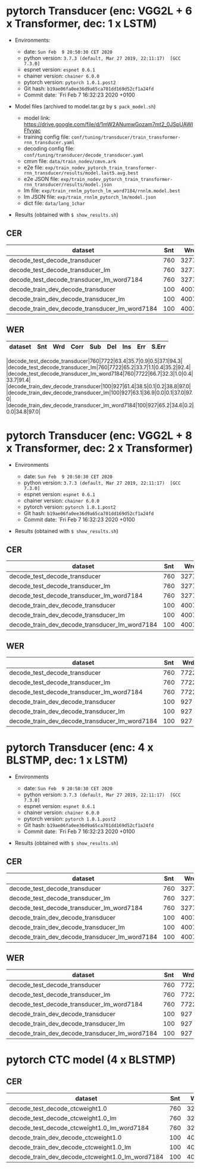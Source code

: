 # pytorch Transducer (enc: VGG2L + 6 x Transformer, dec: 1 x LSTM)

- Environments:
  - date: `Sun Feb  9 20:50:30 CET 2020`
  - python version: `3.7.3 (default, Mar 27 2019, 22:11:17)  [GCC 7.3.0]`
  - espnet version: `espnet 0.6.1`
  - chainer version: `chainer 6.0.0`
  - pytorch version: `pytorch 1.0.1.post2`
  - Git hash: `b19ae06fa0ee36d9a65ca701dd169d52cf1a24fd`
  - Commit date: `Fri Feb 7 16:32:23 2020 +0100

- Model files (archived to model.tar.gz by `$ pack_model.sh`)
  - model link: https://drive.google.com/file/d/1mW2ANumwGozam7mt2_0JSpUAWIFfvyac
  - training config file: `conf/tuning/transducer/train_transformer-rnn_transducer.yaml`
  - decoding config file: `conf/tuning/transducer/decode_transducer.yaml`
  - cmvn file: `data/train_nodev/cmvn.ark`
  - e2e file: `exp/train_nodev_pytorch_train_transformer-rnn_transducer/results/model.last5.avg.best`
  - e2e JSON file: `exp/train_nodev_pytorch_train_transformer-rnn_transducer/results/model.json`
  - lm file: `exp/train_rnnlm_pytorch_lm_word7184/rnnlm.model.best`
  - lm JSON file: `exp/train_rnnlm_pytorch_lm/model.json`
  - dict file: `data/lang_1char`

- Results (obtained with `$ show_results.sh`)

## CER

|dataset|Snt|Wrd|Corr|Sub|Del|Ins|Err|S.Err|
|---|---|---|---|---|---|---|---|---|
|decode_test_decode_transducer|760|32771|85.3|11.0|3.7|3.1|17.8|94.3|
|decode_test_decode_transducer_lm|760|32771|85.9|10.5|3.6|3.0|17.0|92.4|
|decode_test_decode_transducer_lm_word7184|760|32771|86.2|10.2|3.6|2.9|16.7|91.4|
|decode_train_dev_decode_transducer|100|4007|84.7|12.6|2.7|3.2|18.5|97.0|
|decode_train_dev_decode_transducer_lm|100|4007|85.4|12.3|2.3|2.9|17.5|97.0|
|decode_train_dev_decode_transducer_lm_word7184|100|4007|86.0|11.5|2.4|2.9|16.9|97.0|

## WER

|dataset|Snt|Wrd|Corr|Sub|Del|Ins|Err|S.Err|
|---|---|---|---|---|---|---|---|---|

|decode_test_decode_transducer|760|7722|63.4|35.7|0.9|0.5|37.1|94.3|
|decode_test_decode_transducer_lm|760|7722|65.2|33.7|1.1|0.4|35.2|92.4|
|decode_test_decode_transducer_lm_word7184|760|7722|66.7|32.3|1.0|0.4|33.7|91.4|
|decode_train_dev_decode_transducer|100|927|61.4|38.5|0.1|0.2|38.8|97.0|
|decode_train_dev_decode_transducer_lm|100|927|63.1|36.9|0.0|0.1|37.0|97.0|
|decode_train_dev_decode_transducer_lm_word7184|100|927|65.2|34.6|0.2|0.0|34.8|97.0|

# pytorch Transducer (enc: VGG2L + 8 x Transformer, dec: 2 x Transformer)

- Environments
  - date: `Sun Feb  9 20:50:30 CET 2020`
  - python version: `3.7.3 (default, Mar 27 2019, 22:11:17)  [GCC 7.3.0]`
  - espnet version: `espnet 0.6.1`
  - chainer version: `chainer 6.0.0`
  - pytorch version: `pytorch 1.0.1.post2`
  - Git hash: `b19ae06fa0ee36d9a65ca701dd169d52cf1a24fd`
  - Commit date: `Fri Feb 7 16:32:23 2020 +0100

- Results (obtained with `$ show_results.sh`)

## CER

|dataset|Snt|Wrd|Corr|Sub|Del|Ins|Err|S.Err|
|---|---|---|---|---|---|---|---|---|
|decode_test_decode_transducer|760|32771|84.3|11.7|4.0|3.4|19.1|97.1|
|decode_test_decode_transducer_lm|760|32771|85.0|11.0|4.0|3.1|18.1|95.9|
|decode_test_decode_transducer_lm_word7184|760|32771|85.6|10.4|4.0|2.9|17.4|94.3|
|decode_train_dev_decode_transducer|100|4007|84.6|12.8|2.6|2.9|18.3|100.0|
|decode_train_dev_decode_transducer_lm|100|4007|85.7|11.6|2.7|2.4|16.7|98.0|
|decode_train_dev_decode_transducer_lm_word7184|100|4007|86.2|11.1|2.7|2.1|15.9|96.0|

## WER

|dataset|Snt|Wrd|Corr|Sub|Del|Ins|Err|S.Err|
|---|---|---|---|---|---|---|---|---|
|decode_test_decode_transducer|760|7722|56.2|42.8|1.0|0.5|44.3|97.1|
|decode_test_decode_transducer_lm|760|7722|59.4|39.4|1.2|0.5|41.1|95.9|
|decode_test_decode_transducer_lm_word7184|760|7722|62.1|36.7|1.2|0.5|38.4|94.3|
|decode_train_dev_decode_transducer|100|927|58.1|41.6|0.2|0.1|42.0|100.0|
|decode_train_dev_decode_transducer_lm|100|927|62.7|36.9|0.4|0.1|37.4|98.0|
|decode_train_dev_decode_transducer_lm_word7184|100|927|64.5|35.0|0.5|0.1|35.6|96.0|

# pytorch Transducer (enc: 4 x BLSTMP, dec: 1 x LSTM)

- Environments
  - date: `Sun Feb  9 20:50:30 CET 2020`
  - python version: `3.7.3 (default, Mar 27 2019, 22:11:17)  [GCC 7.3.0]`
  - espnet version: `espnet 0.6.1`
  - chainer version: `chainer 6.0.0`
  - pytorch version: `pytorch 1.0.1.post2`
  - Git hash: `b19ae06fa0ee36d9a65ca701dd169d52cf1a24fd`
  - Commit date: `Fri Feb 7 16:32:23 2020 +0100

- Results (obtained with `$ show_results.sh`)

## CER

|dataset|Snt|Wrd|Corr|Sub|Del|Ins|Err|S.Err|
|---|---|---|---|---|---|---|---|---|
|decode_test_decode_transducer|760|32771|84.5|11.7|3.8|3.2|18.7|94.1|
|decode_test_decode_transducer_lm|760|32771|84.9|11.2|3.8|3.0|18.1|93.3|
|decode_test_decode_transducer_lm_word7184|760|32771|85.2|11.0|3.8|3.0|17.8|92.2|
|decode_train_dev_decode_transducer|100|4007|86.1|11.1|2.9|2.1|16.0|96.0|
|decode_train_dev_decode_transducer_lm|100|4007|86.3|10.9|2.8|2.0|15.7|96.0|
|decode_train_dev_decode_transducer_lm_word7184|100|4007|86.6|10.4|2.9|1.8|15.2|96.0|

## WER

|dataset|Snt|Wrd|Corr|Sub|Del|Ins|Err|S.Err|
|---|---|---|---|---|---|---|---|---|
|decode_test_decode_transducer|760|7722|61.0|38.2|0.7|0.6|39.6|94.1|
|decode_test_decode_transducer_lm|760|7722|62.8|36.3|0.8|0.5|37.7|93.3|
|decode_test_decode_transducer_lm_word7184|760|7722|64.2|35.0|0.9|0.5|36.4|92.2|
|decode_train_dev_decode_transducer|100|927|63.6|36.1|0.2|0.0|36.4|96.0|
|decode_train_dev_decode_transducer_lm|100|927|64.9|34.8|0.2|0.0|35.1|96.0|
|decode_train_dev_decode_transducer_lm_word7184|100|927|67.0|32.8|0.2|0.0|33.0|96.0|

# pytorch CTC model (4 x BLSTMP)

## CER

|dataset|Snt|Wrd|Corr|Sub|Del|Ins|Err|S.Err|
|---|---|---|---|---|---|---|---|---|
|decode_test_decode_ctcweight1.0|760|32771|80.1|13.0|6.8|2.3|22.2|98.7|
|decode_test_decode_ctcweight1.0_lm|760|32771|84.2|12.0|3.8|3.3|19.1|91.8|
|decode_test_decode_ctcweight1.0_lm_word7184|760|32771|83.0|12.7|4.3|3.2|20.2|93.9|
|decode_train_dev_decode_ctcweight1.0|100|4007|82.6|12.0|5.4|1.7|19.1|99.0|
|decode_train_dev_decode_ctcweight1.0_lm|100|4007|85.3|11.5|3.2|2.1|16.9|93.0|
|decode_train_dev_decode_ctcweight1.0_lm_word7184|100|4007|84.1|12.3|3.5|2.2|18.1|99.0|
